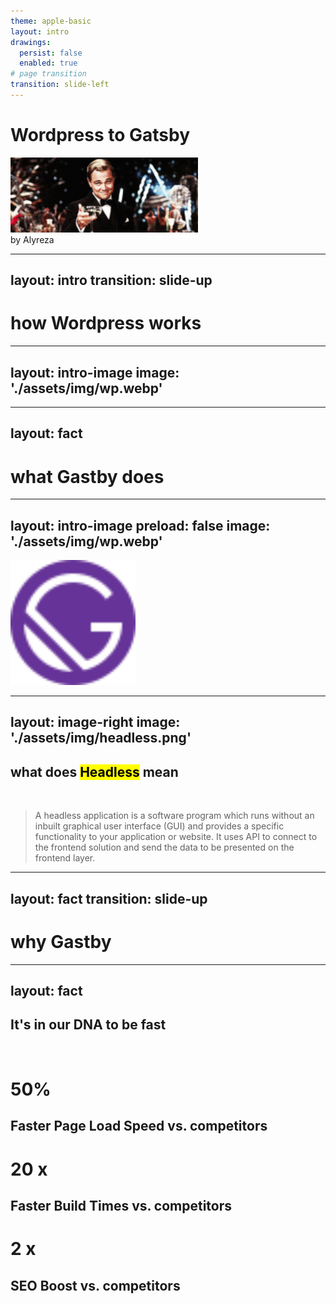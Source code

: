 ```yaml
---
theme: apple-basic
layout: intro
drawings:
  persist: false
  enabled: true
# page transition
transition: slide-left
---
```


# Wordpress to Gatsby
<img style="width: 300px" src="/assets/img/gatsby.gif" />
<div class="absolute bottom-10">
  <span class="font-700">
    by Alyreza
  </span>
</div>

<!--
The last comment block of each slide will be treated as slide notes. It will be visible and editable in Presenter Mode along with the slide. [Read more in the docs](https://sli.dev/guide/syntax.html#notes)
-->

---
layout: intro
transition: slide-up
---
# how Wordpress works

---
layout: intro-image
image: './assets/img/wp.webp'
---

---
layout: fact
---

# what Gastby does

---
layout: intro-image
preload: false
image: './assets/img/wp.webp'
---

<img v-motion
      :initial="{ x: 800, y: 2000 }"
      :enter="{ x: 400,y: 130, scale: 1.3 ,opacity: 1, transition: { delay: 300, duration: 2000 } }"
      class="absolute top-0 left-0 right-0 bottom-0"  style="width: 200px; height: 200px;" src="/assets/img/gatsby.svg" />

---
layout: image-right
image: './assets/img/headless.png'
---

<h2>what does <mark>Headless</mark> mean</h2>
<br />
<blockquote>
A headless application is a software program which runs without an inbuilt graphical user interface (GUI) and provides a specific functionality to your application or website. It uses API to connect to the frontend solution and send the data to be presented on the frontend layer.
</blockquote>

---
layout: fact
transition: slide-up
---

# why Gastby


---
layout: fact
---

## It's in our DNA to be fast

<br />
<div class="flex inline-flex">
  <div>
    <h1 class="text-pink-700">50%</h1>
    <h2>Faster Page Load Speed vs. competitors</h2>
  </div>
  <div>
    <h1 class="text-pink-700">20 x</h1>
    <h2>Faster Build Times vs. competitors</h2>
  </div>
  <div>
    <h1 class="text-pink-700">2 x</h1>
    <h2>SEO Boost vs. competitors</h2>
  </div>
</div>